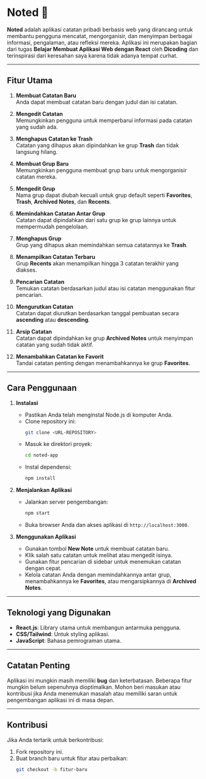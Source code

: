 # Noted 📝

**Noted** adalah aplikasi catatan pribadi berbasis web yang dirancang untuk membantu pengguna mencatat, mengorganisir, dan menyimpan berbagai informasi, pengalaman, atau refleksi mereka. Aplikasi ini merupakan bagian dari tugas **Belajar Membuat Aplikasi Web dengan React** oleh **Dicoding** dan terinspirasi dari keresahan saya karena tidak adanya tempat curhat.

---

## Fitur Utama

1. **Membuat Catatan Baru**  
   Anda dapat membuat catatan baru dengan judul dan isi catatan.

2. **Mengedit Catatan**  
   Memungkinkan pengguna untuk memperbarui informasi pada catatan yang sudah ada.

3. **Menghapus Catatan ke Trash**  
   Catatan yang dihapus akan dipindahkan ke grup **Trash** dan tidak langsung hilang.

4. **Membuat Grup Baru**  
   Memungkinkan pengguna membuat grup baru untuk mengorganisir catatan mereka.

5. **Mengedit Grup**  
   Nama grup dapat diubah kecuali untuk grup default seperti **Favorites**, **Trash**, **Archived Notes**, dan **Recents**.

6. **Memindahkan Catatan Antar Grup**  
   Catatan dapat dipindahkan dari satu grup ke grup lainnya untuk mempermudah pengelolaan.

7. **Menghapus Grup**  
   Grup yang dihapus akan memindahkan semua catatannya ke **Trash**.

8. **Menampilkan Catatan Terbaru**  
   Grup **Recents** akan menampilkan hingga 3 catatan terakhir yang diakses.

9. **Pencarian Catatan**  
   Temukan catatan berdasarkan judul atau isi catatan menggunakan fitur pencarian.

10. **Mengurutkan Catatan**  
    Catatan dapat diurutkan berdasarkan tanggal pembuatan secara **ascending** atau **descending**.

11. **Arsip Catatan**  
    Catatan dapat dipindahkan ke grup **Archived Notes** untuk menyimpan catatan yang sudah tidak aktif.

12. **Menambahkan Catatan ke Favorit**  
    Tandai catatan penting dengan menambahkannya ke grup **Favorites**.

---

## Cara Penggunaan

1. **Instalasi**

    - Pastikan Anda telah menginstal Node.js di komputer Anda.
    - Clone repository ini:
        ```bash
        git clone <URL-REPOSITORY>
        ```
    - Masuk ke direktori proyek:
        ```bash
        cd noted-app
        ```
    - Instal dependensi:
        ```bash
        npm install
        ```

2. **Menjalankan Aplikasi**

    - Jalankan server pengembangan:
        ```bash
        npm start
        ```
    - Buka browser Anda dan akses aplikasi di `http://localhost:3000`.

3. **Menggunakan Aplikasi**
    - Gunakan tombol **New Note** untuk membuat catatan baru.
    - Klik salah satu catatan untuk melihat atau mengedit isinya.
    - Gunakan fitur pencarian di sidebar untuk menemukan catatan dengan cepat.
    - Kelola catatan Anda dengan memindahkannya antar grup, menambahkannya ke **Favorites**, atau mengarsipkannya di **Archived Notes**.

---

## Teknologi yang Digunakan

-   **React.js**: Library utama untuk membangun antarmuka pengguna.
-   **CSS/Tailwind**: Untuk styling aplikasi.
-   **JavaScript**: Bahasa pemrograman utama.

---

## Catatan Penting

Aplikasi ini mungkin masih memiliki **bug** dan keterbatasan. Beberapa fitur mungkin belum sepenuhnya dioptimalkan. Mohon beri masukan atau kontribusi jika Anda menemukan masalah atau memiliki saran untuk pengembangan aplikasi ini di masa depan.

---

## Kontribusi

Jika Anda tertarik untuk berkontribusi:

1. Fork repository ini.
2. Buat branch baru untuk fitur atau perbaikan:
    ```bash
    git checkout -b fitur-baru
    ```
